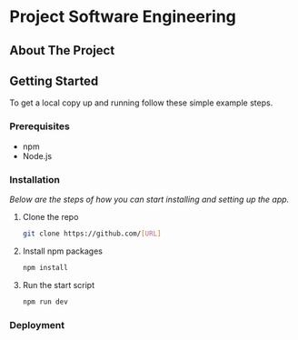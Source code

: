 <!-- ABOUT THE PROJECT  -->
# Project Software Engineering

## About The Project


<!-- GETTING STARTED -->
## Getting Started

To get a local copy up and running follow these simple example steps.

### Prerequisites

* npm
* Node.js


### Installation

_Below are the steps of how you can start installing and setting up the app._
1. Clone the repo
   ```sh
   git clone https://github.com/[URL]
   ```
2. Install npm packages
   ```sh
   npm install
   ```

3. Run the start script
   ```sh
   npm run dev
   ```

### Deployment
